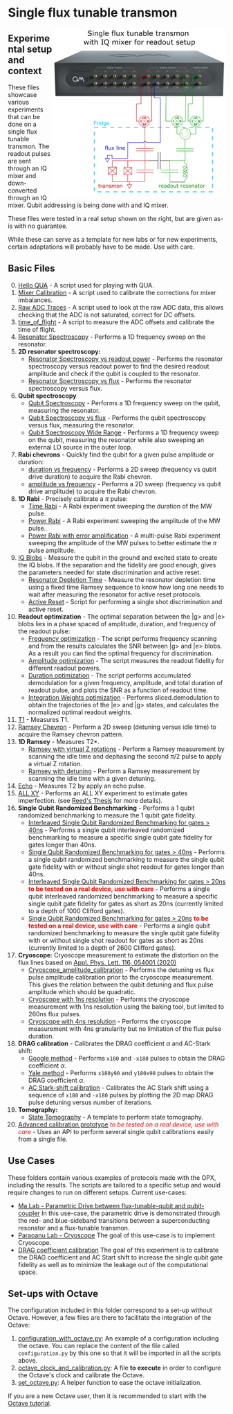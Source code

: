 # Single flux tunable transmon

<img align="right" src="Single Flux Tunable Transmon Setup.PNG" alt="drawing" width="400"/>

## Experimental setup and context

These files showcase various experiments that can be done on a single flux tunable transmon.
The readout pulses are sent through an IQ mixer and down-converted through an IQ mixer. 
Qubit addressing is being done with and IQ mixer.

These files were tested in a real setup shown on the right, but are given as-is with no guarantee.

While these can serve as a template for new labs or for new experiments, certain adaptations will probably have to be made.
Use with care.

## Basic Files
0. [Hello QUA](./Single-Flux-Tunable-Transmon/00_hello_qua.py) - A script used for playing with QUA.
1. [Mixer Calibration](./Single-Flux-Tunable-Transmon/01_manual_mixer_calibration.py) - A script used to calibrate the corrections for mixer imbalances.
2. [Raw ADC Traces](./Single-Flux-Tunable-Transmon/02_raw_adc_traces.py) - A script used to look at the raw ADC data, this allows checking that the ADC 
is not saturated, correct for DC offsets.
3. [time_of_flight](./Single-Flux-Tunable-Transmon/03_time_of_flight.py) - A script to measure the ADC offsets and calibrate the time of flight.
4. [Resonator Spectroscopy](./Single-Flux-Tunable-Transmon/04_resonator_spectroscopy.py) - Performs a 1D frequency sweep on the resonator.
5. **2D resonator spectroscopy:**
    * [Resonator Spectroscopy vs readout power](./Single-Flux-Tunable-Transmon/05a_resonator_spectroscopy_vs_amplitude.py) - Performs the resonator spectroscopy versus readout power to find the desired readout amplitude and check if the qubit is coupled to the resonator.
    * [Resonator Spectroscopy vs flux](./Single-Flux-Tunable-Transmon/05b_resonator_spectroscopy_vs_flux.py) - Performs the resonator spectroscopy versus flux.
6. **Qubit spectroscopy**
    * [Qubit Spectroscopy](./Single-Flux-Tunable-Transmon/06a_qubit_spectroscopy.py) - Performs a 1D frequency sweep on the qubit, measuring the resonator.
    * [Qubit Spectroscopy vs flux](./Single-Flux-Tunable-Transmon/06b_qubit_spectroscopy_vs_flux.py) - Performs the qubit spectroscopy versus flux, measuring the resonator.
    * [Qubit Spectroscopy Wide Range](./Single-Flux-Tunable-Transmon/06c_qubit_spectroscopy_wide_range_outer_loop.py) - Performs a 1D frequency sweep on the qubit, measuring the resonator while also sweeping an external LO source in the outer loop.
7. **Rabi chevrons** - Quickly find the qubit for a given pulse amplitude or duration:
    * [duration vs frequency](./Single-Flux-Tunable-Transmon/07a_rabi_chevron_duration.py) - Performs a 2D sweep (frequency vs qubit drive duration) to acquire the Rabi chevron.
    * [amplitude vs frequency](./Single-Flux-Tunable-Transmon/07b_rabi_chevron_amplitude.py) - Performs a 2D sweep (frequency vs qubit drive amplitude) to acquire the Rabi chevron.
8. **1D Rabi** - Precisely calibrate a $\pi$ pulse: 
    * [Time Rabi](./Single-Flux-Tunable-Transmon/08a_time_rabi.py) - A Rabi experiment sweeping the duration of the MW pulse.
    * [Power Rabi](./Single-Flux-Tunable-Transmon/08b_power_rabi.py) - A Rabi experiment sweeping the amplitude of the MW pulse.
    * [Power Rabi with error amplification](./Single-Flux-Tunable-Transmon/08c_power_rabi_error_amplification.py) - A multi-pulse Rabi experiment sweeping the amplitude of the MW pulses to better estimate the $\pi$ pulse amplitude.
9. [IQ Blobs](./Single-Flux-Tunable-Transmon/09a_IQ_blobs.py) - Measure the qubit in the ground and excited state to create the IQ blobs. If the separation
and the fidelity are good enough, gives the parameters needed for state discrimination and active reset.
    * [Resonator Depletion Time](./Single-Flux-Tunable-Transmon/09b_resonator_depletion_time.py) - Measure the resonator depletion time using a fixed time Ramsey sequence to know how long one needs to wait after measuring the resonator for active reset protocols.
    * [Active Reset](./Single-Flux-Tunable-Transmon/09c_active_reset.py) - Script for performing a single shot discrimination and active reset.
10. **Readout optimization** - The optimal separation between the |g> and |e> blobs lies in a phase spaced of amplitude, duration, and frequency of the readout pulse:
    * [Frequency optimization](./Single-Flux-Tunable-Transmon/10a_readout_frequency_optimization.py) - The script performs frequency scanning and from the results calculates the SNR between |g> and |e> blobs. As a result you can find the optimal frequency for discrimination.
    * [Amplitude optimization](./Single-Flux-Tunable-Transmon/10b_readout_amplitude_optimization.py) - The script measures the readout fidelity for different readout powers.
    * [Duration optimization](./Single-Flux-Tunable-Transmon/10c_readout_duration_optimization.py) - The script performs accumulated demodulation for a given frequency, amplitude, and total duration of readout pulse, and plots the SNR as a function of readout time.
    * [Integration Weights optimization](10d_readout_weights_optimization.py) - Performs sliced.demodulation to obtain the trajectories of the |e> and |g> states, and calculates the normalized optimal readout weights.
11. [T1](./Single-Flux-Tunable-Transmon/11_T1.py) - Measures T1.
13. [Ramsey Chevron](./Single-Flux-Tunable-Transmon/12_ramsey_chevron.py) - Perform a 2D sweep (detuning versus idle time) to acquire the Ramsey chevron pattern.
12. **1D Ramsey** - Measures T2*.
    * [Ramsey with virtual Z rotations](./Single-Flux-Tunable-Transmon/13a_ramsey_w_virtual_rotation.py) - Perform a Ramsey measurement by scanning the idle time and dephasing the second $\pi/2$ pulse to apply a virtual Z rotation.
    * [Ramsey with detuning](./Single-Flux-Tunable-Transmon/13b_ramsey_w_detuning.py) - Perform a Ramsey measurement by scanning the idle time with a given detuning.
14. [Echo](./Single-Flux-Tunable-Transmon/14_echo.py) - Measures T2 by apply an echo pulse.
15. [ALL XY](./Single-Flux-Tunable-Transmon/15_allxy.py) - Performs an ALL XY experiment to estimate gates imperfection.
(see [Reed's Thesis](https://rsl.yale.edu/sites/default/files/files/RSL_Theses/reed.pdf) for more details).
16. **Single Qubit Randomized Benchmarking** - Performs a 1 qubit randomized benchmarking to measure the 1 qubit gate
fidelity.
    * [Interleaved Single Qubit Randomized Benchmarking for gates > 40ns](./Single-Flux-Tunable-Transmon/16b_randomized_benchmarking_interleaved.py) - Performs a single qubit interleaved randomized benchmarking to measure a specific single qubit gate fidelity  for gates longer than 40ns.
    * [Single Qubit Randomized Benchmarking for gates > 40ns](./Single-Flux-Tunable-Transmon/16a_randomized_benchmarking.py) - Performs a single qubit randomized benchmarking to measure the single qubit gate fidelity with or without single shot readout for gates longer than 40ns.
    * [Interleaved Single Qubit Randomized Benchmarking for gates > 20ns](./Single-Flux-Tunable-Transmon/16d_randomized_benchmarking_interleaved_20ns.py) <span style="color:red">__to be tested on a real device, use with care__</span> - Performs a single qubit interleaved randomized benchmarking to measure a specific single qubit gate fidelity for gates as short as 20ns (currently limited to a depth of 1000 Clifford gates).
    * [Single Qubit Randomized Benchmarking for gates > 20ns](./Single-Flux-Tunable-Transmon/16c_randomized_benchmarking_20ns.py) <span style="color:red">__to be tested on a real device, use with care__</span> - Performs a single qubit randomized benchmarking to measure the single qubit gate fidelity with or without single shot readout for gates as short as 20ns (currently limited to a depth of 2600 Clifford gates).
17. **Cryoscope**: Cryoscope measurement to estimate the distortion on the flux lines based on [Appl. Phys. Lett. 116, 054001 (2020)](https://pubs.aip.org/aip/apl/article/116/5/054001/38884/Time-domain-characterization-and-correction-of-on) 
    * [Cryoscope_amplitude_calibration](./Single-Flux-Tunable-Transmon/17_cryoscope_amplitude_calibration.py) - Performs the detuning vs flux pulse amplitude calibration prior to the cryoscope measurement. This gives the relation between the qubit detuning and flux pulse amplitude which should be quadratic.
    * [Cryoscope with 1ns resolution](./Single-Flux-Tunable-Transmon/17_cryoscope_1ns.py) - Performs the cryoscope measurement with 1ns resolution using the baking tool, but limited to 260ns flux pulses.
    * [Cryoscope with 4ns resolution](./Single-Flux-Tunable-Transmon/17_cryoscope_4ns.py) - Performs the cryoscope measurement with 4ns granularity but no limitation of the flux pulse duration.
18. **DRAG calibration** - Calibrates the DRAG coefficient $`\alpha`$ and AC-Stark shift:
    * [Google method](./Single-Flux-Tunable-Transmon/18_DRAG_calibration_Google.py) - Performs `x180` and `-x180` pulses to obtain 
the DRAG coefficient $`\alpha`$.
    * [Yale method](./Single-Flux-Tunable-Transmon/18_DRAG_calibration_Yale.py) - Performs `x180y90` and `y180x90` pulses to obtain 
the DRAG coefficient $`\alpha`$.
    * [AC Stark-shift calibration](./Single-Flux-Tunable-Transmon/19_AC_Stark_calibration_Google.py) - Calibrates the AC Stark shift using a sequence of `x180` and `-x180` pulses by plotting the 2D map DRAG pulse detuning versus number of iterations.
20. **Tomography:**
    * [State Tomography](./Single-Flux-Tunable-Transmon/20_state_tomography.py) - A template to perform state tomography.
21.  [Advanced calibration prototype](./Single-Flux-Tunable-Transmon/advanced_calibration_prototype.py) <span style="color:red">_to be tested on a real device, use with care_</span> - Uses an API to perform several single qubit calibrations easily from a single file.

## Use Cases

These folders contain various examples of protocols made with the OPX, including the results. The scripts are tailored to
a specific setup and would require changes to run on different setups. Current use-cases:

* [Ma Lab - Parametric Drive between flux-tunable-qubit and qubit-coupler](https://github.com/qua-platform/qua-libs/tree/main/Quantum-Control-Applications/Superconducting/Single-Flux-Tunable-Transmon/Use%20Case%203%20-%20Ma%20Lab%20-%20Parametric%20Drive%20iSWAP#parametric-drive-between-flux-tunable-qubit-and-qubit-coupler) 
  In this use-case, the parametric drive is demonstrated through the red- and blue-sideband transitions between a superconducting resonator and a flux-tunable transmon.
* [Paraoanu Lab - Cryoscope](./Use%20Case%201%20-%20Paraoanu%20Lab%20-%20Cryoscope)
The goal of this use-case is to implement Cryoscope.
* [DRAG coefficient calibration](./Use%20Case%202%20-%20DRAG%20coefficient%20calibration) 
The goal of this experiment is to calibrate the DRAG coefficient and AC Start shift
to increase the single qubit gate fidelity as well as to minimize the leakage out of the
computational space.

## Set-ups with Octave

The configuration included in this folder correspond to a set-up without Octave. 
However, a few files are there to facilitate the integration of the Octave:
1. [configuration_with_octave.py](./Single-Flux-Tunable-Transmon/configuration_with_octave.py): An example of a configuration including the octave. You can replace the content of the file called `configuration.py` by this one so that it will be imported in all the scripts above.
2. [octave_clock_and_calibration.py](./Single-Flux-Tunable-Transmon/octave_clock_and_calibration.py): A file __to execute__ in order to configure the Octave's clock and calibrate the Octave.
3. [set_octave.py](./Single-Flux-Tunable-Transmon/set_octave.py): A helper function to ease the octave initialization.

If you are a new Octave user, then it is recommended to start with the [Octave tutorial](https://github.com/qua-platform/qua-libs/blob/main/Tutorials/intro-to-octave/README.md).

